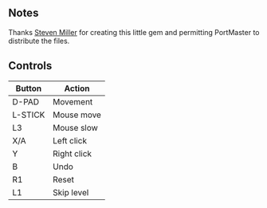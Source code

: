 ## Notes

Thanks [Steven Miller](https://steven-miller.itch.io) for creating this little gem and permitting PortMaster to distribute the files.


## Controls

| Button  | Action      |
| ------- | ----------- |
| D-PAD   | Movement    |
| L-STICK | Mouse move  |
| L3      | Mouse slow  |
| X/A     | Left click  |
| Y       | Right click |
| B       | Undo        |
| R1      | Reset       |
| L1      | Skip level  |
